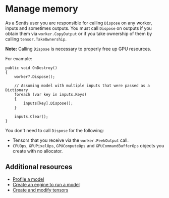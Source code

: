 # Manage memory

As a Sentis user you are responsible for calling `Dispose` on any worker, inputs and sometimes outputs. You must call `Dispose` on outputs if you obtain them via `worker.CopyOutput` or if you take ownership of them by calling `tensor.TakeOwnership`.  

**Note:** Calling `Dispose` is necessary to properly free up GPU resources.

For example:

```
public void OnDestroy()
{
    worker?.Dispose();

    // Assuming model with multiple inputs that were passed as a Dictionary
    foreach (var key in inputs.Keys)
    {
        inputs[key].Dispose();
    }
    
    inputs.Clear();
}
```

You don't need to call `Dispose` for the following:

- Tensors that you receive via the `worker.PeekOutput` call.
- `CPUOps`, `GPUPixelOps`, `GPUComputeOps` and `GPUCommandBufferOps` objects you create with no allocator.

## Additional resources

- [Profile a model](profile-a-model.md)
- [Create an engine to run a model](create-an-engine.md)
- [Create and modify tensors](do-basic-tensor-operations.md)
